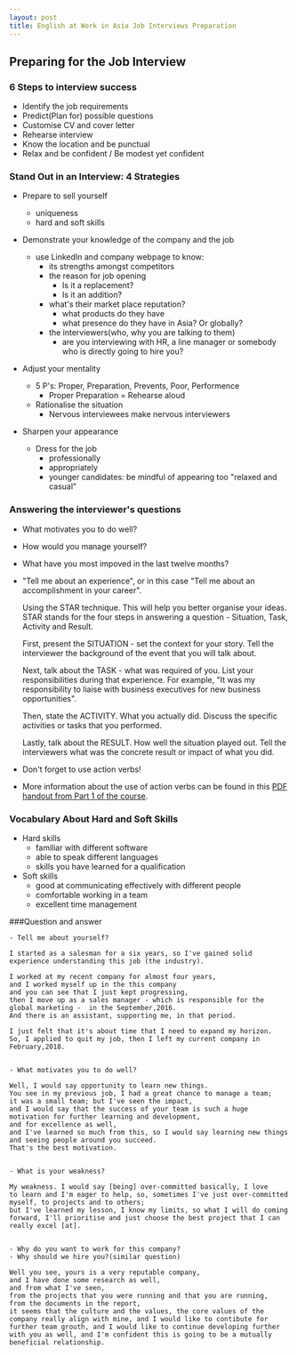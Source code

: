 ```yaml
---
layout: post
title: English at Work in Asia Job Interviews Preparation
---
```


## Preparing for the Job Interview

### 6 Steps to interview success
- Identify the job requirements
- Predict(Plan for) possible questions
- Customise CV and cover letter
- Rehearse interview
- Know the location and be punctual
- Relax and be confident / Be modest yet confident

### Stand Out in an Interview: 4 Strategies
- Prepare to sell yourself
  - uniqueness
  - hard and soft skills

- Demonstrate your knowledge of the company and the job
  - use LinkedIn and company webpage to know:
    - its strengths amongst competitors
    - the reason for job opening
      - Is it a replacement?
      - Is it an addition?
    - what's their market place reputation?
      - what products do they have
      - what presence do they have in Asia? Or globally?
    - the interviewers(who, why you are talking to them)
      - are you interviewing with HR, a line manager or somebody who is directly going to hire you?

- Adjust your mentality
  - 5 P's: Proper, Preparation, Prevents, Poor, Performence
    - Proper Preparation = Rehearse aloud
  - Rationalise the situation
    - Nervous interviewees make nervous interviewers
- Sharpen your appearance
  - Dress for the job
    - professionally
    - appropriately
    - younger candidates: be mindful of appearing too "relaxed and casual"

### Answering the interviewer's questions

- What motivates you to do well?
- How would you manage yourself?
- What have you most impoved in the last twelve months?

- "Tell me about an experience", or in this case "Tell me about an accomplishment in your career".

    Using the STAR technique. This will help you better organise your ideas. STAR stands for the four steps in answering a question - Situation, Task, Activity and Result.

    First, present the SITUATION - set the context for your story. Tell the interviewer the background of the event that you will talk about.

    Next, talk about the TASK - what was required of you. List your responsibilities during that experience.
    For example, "It was my responsibility to liaise with business executives for new business opportunities".

    Then, state the ACTIVITY. What you actually did. Discuss the specific activities or tasks that you performed.

    Lastly, talk about the RESULT. How well the situation played out. Tell the interviewers what was the concrete result or impact of what you did.

- Don't forget to use action verbs!
- More information about the use of action verbs can be found in this [PDF handout from Part 1 of the course](https://prod-edxapp.edx-cdn.org/assets/courseware/v1/83e8f99e4a602abec286ac3bb8ba054a/asset-v1:HKPolyUx+EWA1.2x+3T2017+type@asset+block/1.5_Language_Page_-_Positive_Action_Verbs.pdf).


### Vocabulary About Hard and Soft Skills

- Hard skills
  - familiar with different software
  - able to speak different languages
  - skills you have learned for a qualification
- Soft skills
  - good at communicating effectively with different people
  - comfortable working in a team
  - excellent time management

###Question and answer

    - Tell me about yourself?

    I started as a salesman for a six years, so I've gained solid experience understanding this job (the industry).

    I worked at my recent company for almost four years,
    and I worked myself up in the this company
    and you can see that I just kept progressing,
    then I move up as a sales manager - which is responsible for the global marketing -  in the September,2016.
    And there is an assistant, supporting me, in that period.

    I just felt that it's about time that I need to expand my horizon.
    So, I applied to quit my job, then I left my current company in February,2018.


    - What motivates you to do well?

    Well, I would say opportunity to learn new things.
    You see in my previous job, I had a great chance to manage a team;
    it was a small team; but I've seen the impact,
    and I would say that the success of your team is such a huge motivation for further learning and development,
    and for excellence as well,
    and I've learned so much from this, so I would say learning new things and seeing people around you succeed.
    That's the best motivation.


    - What is your weakness?

    My weakness. I would say [being] over-committed basically, I love
    to learn and I'm eager to help, so, sometimes I've just over-committed
    myself, to projects and to others;
    but I've learned my lesson, I know my limits, so what I will do coming forward, I'll prioritise and just choose the best project that I can really excel [at].


    - Why do you want to work for this company?
    - Why should we hire you?(similar question)

    Well you see, yours is a very reputable company,
    and I have done some research as well,
    and from what I've seen,
    from the projects that you were running and that you are running,
    from the documents in the report,
    it seems that the culture and the values, the core values of the company really align with mine, and I would like to contibute for further team grouth, and I would like to continue developing further with you as well, and I'm confident this is going to be a mutually beneficial relationship.
